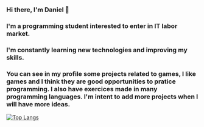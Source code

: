 ### Hi there, I'm Daniel 👋

### I'm a programming student interested to enter in IT labor market.

### I'm constantly learning new technologies and improving my skills.

### You can see in my profile some projects related to games, I like games and I think they are good opportunities to pratice programming. I also have exercices made in many programming languages. I'm intent to add more projects when I will have more ideas.

<!--
**dan2221/dan2221** is a ✨ _special_ ✨ repository because its `README.md` (this file) appears on your GitHub profile.

Here are some ideas to get you started:

- 🔭 I’m currently working on ...
- 🌱 I’m currently learning ...
- 👯 I’m looking to collaborate on ...
- 🤔 I’m looking for help with ...
- 💬 Ask me about ...
- 📫 How to reach me: ...
- 😄 Pronouns: ...
- ⚡ Fun fact: ...
-->

[![Top Langs](https://github-readme-stats.vercel.app/api/top-langs/?username=dan2221&layout=compact&theme=dark)](https://github.com/anuraghazra/github-readme-stats)
